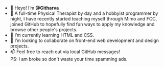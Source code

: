 - 👋 Heyo! I’m <strong> @Githarva </strong>
- 👀 A full-time Physical Therapist by day and a hobbyist programmer by night, I have recently started teaching myself through Mimo and FCC, joined GitHub to hopefully find fun ways to apply my knowledge and browse other people's projects.
- 🌱 I’m currently learning HTML and CSS.
- 💞️ I’m looking to collaborate on front-end web development and design projects.
- 📫 Feel free to reach out via local GitHub messages! <br> PS: I am broke so don't waste your time spamming ads.

<!---
Githarva/Githarva is a ✨ special ✨ repository because its `README.md` (this file) appears on your GitHub profile.
You can click the Preview link to take a look at your changes.
--->
